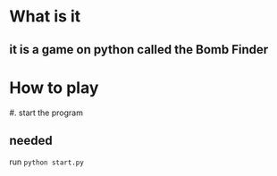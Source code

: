 # What is it
## it is a game on python called the Bomb Finder
# How to play
#. start the program
## needed 
run <code>python start.py</code>
